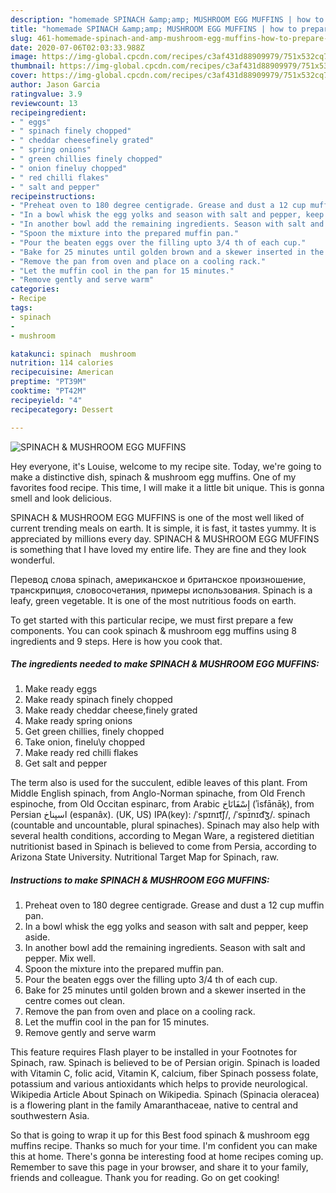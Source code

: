 ```yaml
---
description: "homemade SPINACH &amp;amp; MUSHROOM EGG MUFFINS | how to prepare SPINACH &amp;amp; MUSHROOM EGG MUFFINS"
title: "homemade SPINACH &amp;amp; MUSHROOM EGG MUFFINS | how to prepare SPINACH &amp;amp; MUSHROOM EGG MUFFINS"
slug: 461-homemade-spinach-and-amp-mushroom-egg-muffins-how-to-prepare-spinach-and-amp-mushroom-egg-muffins
date: 2020-07-06T02:03:33.988Z
image: https://img-global.cpcdn.com/recipes/c3af431d88909979/751x532cq70/spinach-mushroom-egg-muffins-recipe-main-photo.jpg
thumbnail: https://img-global.cpcdn.com/recipes/c3af431d88909979/751x532cq70/spinach-mushroom-egg-muffins-recipe-main-photo.jpg
cover: https://img-global.cpcdn.com/recipes/c3af431d88909979/751x532cq70/spinach-mushroom-egg-muffins-recipe-main-photo.jpg
author: Jason Garcia
ratingvalue: 3.9
reviewcount: 13
recipeingredient:
- " eggs"
- " spinach finely chopped"
- " cheddar cheesefinely grated"
- " spring onions"
- " green chillies finely chopped"
- " onion fineluy chopped"
- " red chilli flakes"
- " salt and pepper"
recipeinstructions:
- "Preheat oven to 180 degree centigrade. Grease and dust a 12 cup muffin pan."
- "In a bowl whisk the egg yolks and season with salt and pepper, keep aside."
- "In another bowl add the remaining ingredients. Season with salt and pepper. Mix well."
- "Spoon the mixture into the prepared muffin pan."
- "Pour the beaten eggs over the filling upto 3/4 th of each cup."
- "Bake for 25 minutes until golden brown and a skewer inserted in the centre comes out clean."
- "Remove the pan from oven and place on a cooling rack."
- "Let the muffin cool in the pan for 15 minutes."
- "Remove gently and serve warm"
categories:
- Recipe
tags:
- spinach
- 
- mushroom

katakunci: spinach  mushroom 
nutrition: 114 calories
recipecuisine: American
preptime: "PT39M"
cooktime: "PT42M"
recipeyield: "4"
recipecategory: Dessert

---
```



![SPINACH &amp; MUSHROOM EGG MUFFINS](https://img-global.cpcdn.com/recipes/c3af431d88909979/751x532cq70/spinach-mushroom-egg-muffins-recipe-main-photo.jpg)

Hey everyone, it's Louise, welcome to my recipe site. Today, we're going to make a distinctive dish, spinach &amp; mushroom egg muffins. One of my favorites food recipe. This time, I will make it a little bit unique. This is gonna smell and look delicious.

SPINACH &amp; MUSHROOM EGG MUFFINS is one of the most well liked of current trending meals on earth. It is simple, it is fast, it tastes yummy. It is appreciated by millions every day. SPINACH &amp; MUSHROOM EGG MUFFINS is something that I have loved my entire life. They are fine and they look wonderful.

Перевод слова spinach, американское и британское произношение, транскрипция, словосочетания, примеры использования. Spinach is a leafy, green vegetable. It is one of the most nutritious foods on earth.


To get started with this particular recipe, we must first prepare a few components. You can cook spinach &amp; mushroom egg muffins using 8 ingredients and 9 steps. Here is how you cook that.

<!--inarticleads1-->

##### The ingredients needed to make SPINACH &amp; MUSHROOM EGG MUFFINS:

1. Make ready  eggs
1. Make ready  spinach finely chopped
1. Make ready  cheddar cheese,finely grated
1. Make ready  spring onions
1. Get  green chillies, finely chopped
1. Take  onion, finelu\y chopped
1. Make ready  red chilli flakes
1. Get  salt and pepper


The term also is used for the succulent, edible leaves of this plant. From Middle English spinach, from Anglo-Norman spinache, from Old French espinoche, from Old Occitan espinarc, from Arabic إِسْفَانَاخ‎ (ʾisfānāḵ), from Persian اسپناخ‎ (espanâx). (UK, US) IPA(key): /ˈspɪnɪt͡ʃ/, /ˈspɪnɪd͡ʒ/. spinach (countable and uncountable, plural spinaches). Spinach may also help with several health conditions, according to Megan Ware, a registered dietitian nutritionist based in Spinach is believed to come from Persia, according to Arizona State University. Nutritional Target Map for Spinach, raw. 

<!--inarticleads2-->

##### Instructions to make SPINACH &amp; MUSHROOM EGG MUFFINS:

1. Preheat oven to 180 degree centigrade. Grease and dust a 12 cup muffin pan.
1. In a bowl whisk the egg yolks and season with salt and pepper, keep aside.
1. In another bowl add the remaining ingredients. Season with salt and pepper. Mix well.
1. Spoon the mixture into the prepared muffin pan.
1. Pour the beaten eggs over the filling upto 3/4 th of each cup.
1. Bake for 25 minutes until golden brown and a skewer inserted in the centre comes out clean.
1. Remove the pan from oven and place on a cooling rack.
1. Let the muffin cool in the pan for 15 minutes.
1. Remove gently and serve warm


This feature requires Flash player to be installed in your Footnotes for Spinach, raw. Spinach is believed to be of Persian origin. Spinach is loaded with Vitamin C, folic acid, Vitamin K, calcium, fiber Spinach possess folate, potassium and various antioxidants which helps to provide neurological. Wikipedia Article About Spinach on Wikipedia. Spinach (Spinacia oleracea) is a flowering plant in the family Amaranthaceae, native to central and southwestern Asia. 

So that is going to wrap it up for this Best food spinach &amp; mushroom egg muffins recipe. Thanks so much for your time. I'm confident you can make this at home. There's gonna be interesting food at home recipes coming up. Remember to save this page in your browser, and share it to your family, friends and colleague. Thank you for reading. Go on get cooking!

